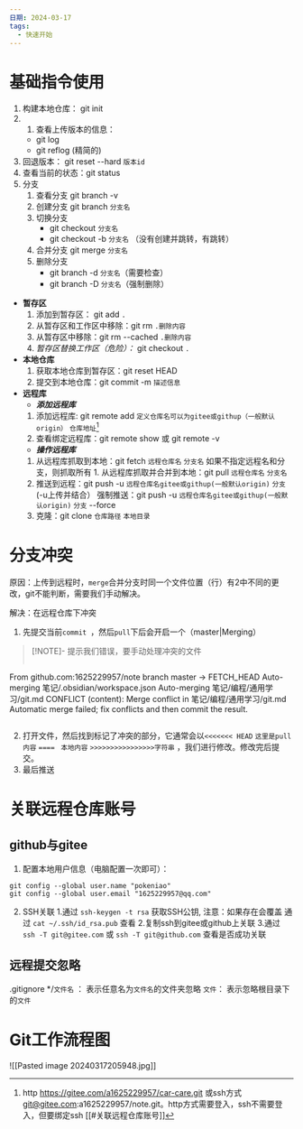 ```yaml
---
日期: 2024-03-17
tags:
  - 快速开始
---
```

# 基础指令使用

1. 构建本地仓库： git init
2. 1. 查看上传版本的信息：
	- git log
	- git reflog (精简的)
2. 回退版本： git reset --hard `版本id`
3. 查看当前的状态：git status
4. 分支
	1. 查看分支 git branch -v
	2. 创建分支 git branch `分支名`
	3. 切换分支 
		- git checkout `分支名`
		- git checkout -b `分支名` （没有创建并跳转，有跳转）
	4. 合并分支 git merge `分支名`
	5. 删除分支 
		- git branch -d `分支名`（需要检查）
		- git branch -D `分支名`（强制删除）

- **暂存区**
	1. 添加到暂存区： git add `.`
	2. 从暂存区和工作区中移除：git rm `.删除内容`
	3. 从暂存区中移除：git rm --cached `.删除内容`
	4. *暂存区替换工作区（危险）：* git checkout `.`
- **本地仓库**
	1. 获取本地仓库到暂存区：git reset HEAD
	2. 提交到本地仓库：git commit -m `描述信息`
- **远程库**
	- ***添加远程库***
	1. 添加远程库: git remote add `定义仓库名可以为gitee或githup（一般默认origin）` `仓库地址`[^仓库地址为]
	2. 查看绑定远程库：git remote show 或 git remote -v
	- ***操作远程库***
	1. 从远程库抓取到本地：git fetch `远程仓库名` `分支名` 如果不指定远程名和分支，则抓取所有		1. 从远程库抓取并合并到本地：git pull `远程仓库名` `分支名` 
	2. 推送到远程：git push -u `远程仓库名gitee或githup(一般默认origin)` `分支` 
		(-u上传并结合）
		强制推送：git push -u `远程仓库名gitee或githup(一般默认origin)` `分支`  --force
	3. 克隆：git clone `仓库路径` `本地目录`

[^仓库地址为]: http https://gitee.com/a1625229957/car-care.git 或ssh方式 git@gitee.com:a1625229957/note.git。http方式需要登入，ssh不需要登入，但要绑定ssh [[#关联远程仓库账号]]
# 分支冲突
原因：上传到远程时，`merge`合并分支时同一个文件位置（行）有2中不同的更改，git不能判断，需要我们手动解决。

解决：在远程仓库下冲突
1. 先提交当前`commit `，然后`pull`下后会开启一个（master|Merging）
> [!NOTE]- 提示我们错误，要手动处理冲突的文件
> ``` 
From github.com:1625229957/note
 branch            master     -> FETCH_HEAD
Auto-merging 笔记/.obsidian/workspace.json
Auto-merging 笔记/编程/通用学习/git.md
CONFLICT (content): Merge conflict in 笔记/编程/通用学习/git.md
Automatic merge failed; fix conflicts and then commit the result.
> ```

2. 打开文件，然后找到标记了冲突的部分，它通常会以`<<<<<<< HEAD`  `这里是pull内容` `==== `   `本地内容` `>>>>>>>>>>>>>>>>字符串` ，我们进行修改。修改完后提交。
3. 最后推送
# 关联远程仓库账号
## github与gitee
1. 配置本地用户信息（电脑配置一次即可）：
```
git config --global user.name "pokeniao"
git config --global user.email "1625229957@qq.com"
```

2. SSH关联
	1.通过 `ssh-keygen -t rsa` 获取SSH公钥, 注意：如果存在会覆盖
		通过 `cat ~/.ssh/id_rsa.pub` 查看
	2.复制ssh到gitee或github上关联
	3.通过 `ssh -T git@gitee.com` 或 `ssh -T git@github.com` 查看是否成功关联
## 远程提交忽略 
.gitignore
 \*/`文件名` ： 表示任意名为`文件名`的文件夹忽略
 `文件`： 表示忽略根目录下的`文件`



# Git工作流程图
![[Pasted image 20240317205948.jpg]]